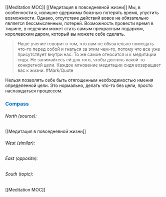 [[Meditation MOC]] [[Медитация в повседневной жизни]]
Мы, в особенности я, излишне одержимы боязнью потерять время, упустить возможности. Однако, отсутствие действий вовсе не обязательно является бессмысленным, потерей. Возможность провести время в тишине, в недеянии может стать самым прекрасным подарком, королевским даром, который вы можете себе сделать. 

> Наше учение говорит о том, что нам не обязательно помещать что-то перед собой и гнаться за этим чем-то, потому что все уже присутствует внутри нас. То же самое относится и к медитации сидя. Не занимайтесь ей для того, чтобы достичь какой-то конкретной цели. Каждое мгновение медитации сидя возвращает вас к жизни. #Mark/Quote 

Нельзя позволять себе быть отягощенным необходимостью имения определенной цели. Это нормально, делать что-то без цели, просто наслаждаться процессом. 





### <span style="color:#0070c0">Compass</span>
###### North (source):
[[Медитация в повседневной жизни]]

###### West (similar):


###### East (opposite):


###### South (topic):
[[Meditation MOC]]
